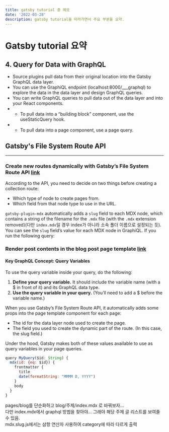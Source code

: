 ```yaml
---
title: gatsby tutorial 중 메모
date: '2022-03-28'
description: gatsby tutorial을 따라가면서 주요 부분을 요약.
---
```


# Gatsby tutorial 요약
## 4. Query for Data with GraphQL
- Source plugins pull data from their original location into the Gatsby GraphQL data layer.
- You can use the GraphiQL endpoint (localhost:8000/___graphql) to explore the data in the data layer and design GraphQL queries.
- You can write GraphQL queries to pull data out of the data layer and into your React components.
- - To pull data into a “building block” component, use the useStaticQuery hook.
- - To pull data into a page component, use a page query.


## Gatsby's File System Route API
---
### Create new routes dynamically with Gatsby’s File System Route API [link](https://www.gatsbyjs.com/docs/tutorial/part-6/#create-new-routes-dynamically-with-gatsbys-file-system-route-api)
According to the API, you need to decide on two things before creating a collection route:

- Which type of node to create pages from.
- Which field from that node type to use in the URL.

`gatsby-plugin-mdx` automatically adds a `slug` field to each MDX node, which contains a string of the filename for the `.mdx` file (with the `.mdx` extension removed)(다만 `index.mdx`일 경우 index가 아니라 소속 폴더 이름으로 설정되는 듯). You can see the `slug` field’s value for each MDX node in GraphiQL. If you run the following query:  

### Render post contents in the blog post page template  [link](https://www.gatsbyjs.com/docs/tutorial/part-6/#render-post-contents-in-the-blog-post-page-template)

#### Key GraphQL Concept: Query Variables
To use the query variable inside your query, do the following:

1. **Define your query variable.** It should include the variable name (with a $ in front of it) and its GraphQL data type.
1. **Use the query variable in your query.** (You’ll need to add a $ before the variable name.)

When you use Gatsby’s File System Route API, it automatically adds some props into the page template component for each page:

- The id for the data layer node used to create the page.
- The field you used to create the dynamic part of the route. (In this case, the slug field.)

Under the hood, Gatsby makes both of these values available to use as query variables in your page queries.

```js
query MyQuery($id: String) {
  mdx(id: {eq: $id}) {
    frontmatter {
      title
      date(formatString: "MMMM D, YYYY")
    }
    body
  }
}
```

pages/blog를 단순화하고 blog/주제/index.mdx 로 바꿔보자...  
다만 index.mdx에서 graphql 방법을 찾아야...  그래야 해당 주제 글 리스트를 보여줄 수 있음.  
mdx.slug.js에서는 삼항 연산자 사용하여 category에 따라 다르게 출력




```toc 

```